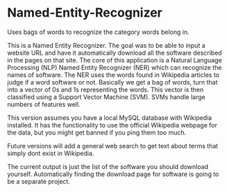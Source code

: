 Named-Entity-Recognizer
=======================

Uses bags of words to recognize the category words belong in.

This is a Named Entity Recognizer. The goal was to be able to input a website URL and have it automatically download all the software described in the pages on that site. The core of this application is a Natural Language Processing (NLP) Named Entity Recognizer (NER) which can recognize the names of software. The NER uses the words found in Wikipedia articles to judge if a word software or not. Basically we get a bag of words, turn that into a vector of 0s and 1s representing the words. This vector is then classified using a Support Vector Machine (SVM). SVMs handle large numbers of features well.

This version assumes you have a local MySQL database with Wikipedia installed. It has the functionality to use the official Wikipedia webpage for the data, but you might get banned if you ping them too much.

Future versions will add a general web search to get text about terms that simply dont exist in Wikipedia.

The current output is just the list of the software you should download yourself. Automatically finding the download page for software is going to be a separate project.

